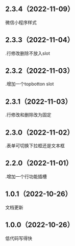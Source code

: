 ## 2.3.4（2022-11-09）
微信小程序样式
## 2.3.3（2022-11-04）
.行修改删除不放入slot
## 2.3.2（2022-11-03）
.增加一个topbotton slot
## 2.3.1（2022-11-03）
.行修改和删除改为固定 
## 2.3.0（2022-11-02）
.表单可切换下拉框还是文本框
## 2.2.0（2022-11-01）
.增加一个行功能插槽
## 1.0.1（2022-10-26）
文档更新
## 1.0.0（2022-10-26）
低代码写得快
